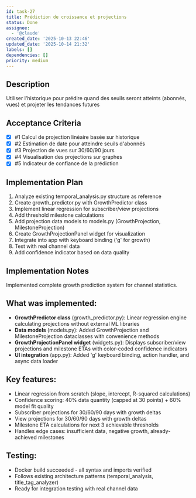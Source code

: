 ```yaml
---
id: task-27
title: Prédiction de croissance et projections
status: Done
assignee:
  - '@claude'
created_date: '2025-10-13 22:46'
updated_date: '2025-10-14 21:32'
labels: []
dependencies: []
priority: medium
---
```


## Description

<!-- SECTION:DESCRIPTION:BEGIN -->
Utiliser l'historique pour prédire quand des seuils seront atteints (abonnés, vues) et projeter les tendances futures
<!-- SECTION:DESCRIPTION:END -->

## Acceptance Criteria
<!-- AC:BEGIN -->
- [x] #1 Calcul de projection linéaire basée sur historique
- [x] #2 Estimation de date pour atteindre seuils d'abonnés
- [x] #3 Projection de vues sur 30/60/90 jours
- [x] #4 Visualisation des projections sur graphes
- [x] #5 Indicateur de confiance de la prédiction
<!-- AC:END -->

## Implementation Plan

<!-- SECTION:PLAN:BEGIN -->
1. Analyze existing temporal_analysis.py structure as reference
2. Create growth_predictor.py with GrowthPredictor class
3. Implement linear regression for subscriber/view projections
4. Add threshold milestone calculations
5. Add projection data models to models.py (GrowthProjection, MilestoneProjection)
6. Create GrowthProjectionPanel widget for visualization
7. Integrate into app with keyboard binding ('g' for growth)
8. Test with real channel data
9. Add confidence indicator based on data quality
<!-- SECTION:PLAN:END -->

## Implementation Notes

<!-- SECTION:NOTES:BEGIN -->
Implemented complete growth prediction system for channel statistics.

## What was implemented:
- **GrowthPredictor class** (growth_predictor.py): Linear regression engine calculating projections without external ML libraries
- **Data models** (models.py): Added GrowthProjection and MilestoneProjection dataclasses with convenience methods
- **GrowthProjectionPanel widget** (widgets.py): Displays subscriber/view projections and milestone ETAs with color-coded confidence indicators
- **UI integration** (app.py): Added 'g' keyboard binding, action handler, and async data loader

## Key features:
- Linear regression from scratch (slope, intercept, R-squared calculations)
- Confidence scoring: 40% data quantity (capped at 30 points) + 60% model fit quality
- Subscriber projections for 30/60/90 days with growth deltas
- View projections for 30/60/90 days with growth deltas
- Milestone ETA calculations for next 3 achievable thresholds
- Handles edge cases: insufficient data, negative growth, already-achieved milestones

## Testing:
- Docker build succeeded - all syntax and imports verified
- Follows existing architecture patterns (temporal_analysis, title_tag_analyzer)
- Ready for integration testing with real channel data
<!-- SECTION:NOTES:END -->
